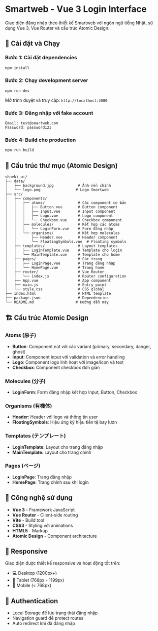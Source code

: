 # Smartweb - Vue 3 Login Interface

Giao diện đăng nhập theo thiết kế Smartweb với ngôn ngữ tiếng Nhật, sử dụng Vue 3, Vue Router và cấu trúc Atomic Design.

## 🚀 Cài đặt và Chạy

### Bước 1: Cài đặt dependencies

```bash
npm install
```

### Bước 2: Chạy development server

```bash
npm run dev
```

Mở trình duyệt và truy cập: `http://localhost:3000`

### Bước 3: Đăng nhập với fake account

```
Email: test@smartweb.com
Password: password123
```

### Bước 4: Build cho production

```bash
npm run build
```

## 📁 Cấu trúc thư mục (Atomic Design)

```
shueki_ui/
├── data/
│   ├── background.jpg           # Ảnh nền chính
│   └── logo.png                # Logo Smartweb
├── src/
│   ├── components/
│   │   ├── atoms/               # Các component cơ bản
│   │   │   ├── Button.vue       # Button component
│   │   │   ├── Input.vue        # Input component
│   │   │   ├── Logo.vue         # Logo component
│   │   │   └── Checkbox.vue     # Checkbox component
│   │   ├── molecules/           # Kết hợp các atoms
│   │   │   └── LoginForm.vue    # Form đăng nhập
│   │   └── organisms/           # Kết hợp molecules
│   │       ├── Header.vue       # Header component
│   │       └── FloatingSymbols.vue  # Floating symbols
│   ├── templates/               # Layout templates
│   │   ├── LoginTemplate.vue    # Template cho login
│   │   └── MainTemplate.vue     # Template cho home
│   ├── pages/                   # Các trang
│   │   ├── LoginPage.vue        # Trang đăng nhập
│   │   └── HomePage.vue         # Trang home
│   ├── router/                  # Vue Router
│   │   └── index.js             # Router configuration
│   ├── App.vue                  # App component
│   ├── main.js                  # Entry point
│   └── style.css                # CSS global
├── index.html                   # HTML template
├── package.json                 # Dependencies
└── README.md                   # Hướng dẫn này
```

## 🏗️ Cấu trúc Atomic Design

### Atoms (原子)
- **Button**: Component nút với các variant (primary, secondary, danger, ghost)
- **Input**: Component input với validation và error handling
- **Logo**: Component logo linh hoạt với image/icon và text
- **Checkbox**: Component checkbox đơn giản

### Molecules (分子)
- **LoginForm**: Form đăng nhập kết hợp Input, Button, Checkbox

### Organisms (有機体)
- **Header**: Header với logo và thông tin user
- **FloatingSymbols**: Hiệu ứng ký hiệu tiền tệ bay lượn

### Templates (テンプレート)
- **LoginTemplate**: Layout cho trang đăng nhập
- **MainTemplate**: Layout cho trang chính

### Pages (ページ)
- **LoginPage**: Trang đăng nhập
- **HomePage**: Trang chính sau khi login

## 🔧 Công nghệ sử dụng

- **Vue 3** - Framework JavaScript
- **Vue Router** - Client-side routing
- **Vite** - Build tool
- **CSS3** - Styling với animations
- **HTML5** - Markup
- **Atomic Design** - Component architecture

## 📱 Responsive

Giao diện được thiết kế responsive và hoạt động tốt trên:
- 💻 Desktop (1200px+)
- 📱 Tablet (768px - 1199px)
- 📱 Mobile (< 768px)


## 🔐 Authentication

- Local Storage để lưu trạng thái đăng nhập
- Navigation guard để protect routes
- Auto redirect khi đã đăng nhập